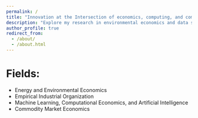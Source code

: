 ```yaml
---
permalink: /
title: "Innovation at the Intersection of economics, computing, and commodity markets"
description: "Explore my research in environmental economics and data science."
author_profile: true
redirect_from: 
  - /about/
  - /about.html
---
```


Fields:
======
* Energy and Environmental Economics
* Empirical Industrial Organization
* Machine Learning, Computational Economics, and Artificial Intelligence
* Commodity Market Economics
